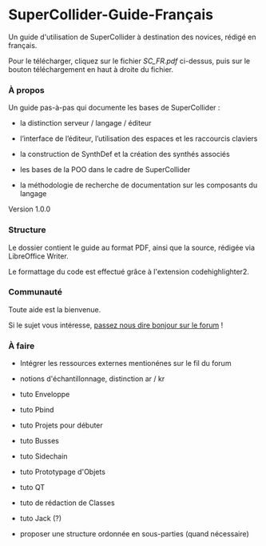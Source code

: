 # SuperCollider-Guide-Français

Un guide d'utilisation de SuperCollider à destination des novices, rédigé en français.

Pour le télécharger, cliquez sur le fichier *SC_FR.pdf* ci-dessus,
puis sur le bouton téléchargement en haut à droite du fichier.

### À propos

Un guide pas-à-pas qui documente les bases de SuperCollider :

- la distinction serveur / langage / éditeur

- l’interface de l’éditeur, l’utilisation des espaces et les raccourcis claviers

- la construction de SynthDef et la création des synthés associés

- les bases de la POO dans le cadre de SuperCollider

- la méthodologie de recherche de documentation sur les composants du langage

Version 1.0.0

### Structure

Le dossier contient le guide au format PDF,
ainsi que la source, rédigée via LibreOffice Writer.

Le formattage du code est effectué grâce à l'extension codehighlighter2.

### Communauté

Toute aide est la bienvenue.

Si le sujet vous intéresse,
[passez nous dire bonjour sur le forum](https://scsynth.org/t/supercollider-en-francais/8308) !

### À faire

- Intégrer les ressources externes mentionénes sur le fil du forum

- notions d'échantillonnage, distinction ar / kr

- tuto Enveloppe

- tuto Pbind

- tuto Projets pour débuter

- tuto Busses

- tuto Sidechain

- tuto Prototypage d'Objets

- tuto QT

- tuto de rédaction de Classes

- tuto Jack (?)

- proposer une structure ordonnée en sous-parties (quand nécessaire)

